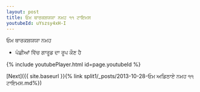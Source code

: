```yaml
---
layout: post
title: ਓਮ ਥਾਰਕਸ਼ਯਯਾ ਨਮਹ ੧੧ ਟਾਇਮਸ
youtubeId: uYszsy4xH-I
---
```

 
 
 ਓਮ ਥਾਰਕਸ਼ਯਯਾ ਨਮਹ  
 
 -  ਪੰਛੀਆਂ ਵਿੱਚ ਗਾਰੂਡ ਦਾ ਰੂਪ ਕੌਣ ਹੈ 
 
  
 
  
 
 
 
 
 
 


{% include youtubePlayer.html id=page.youtubeId %}
 
[Next]({{ site.baseurl }}{% link  split1/_posts/2013-10-28-ਓਮ ਅਡਿਠਾਏ ਨਮਹ ੧੧ ਟਾਇਮਸ.md%})
 
